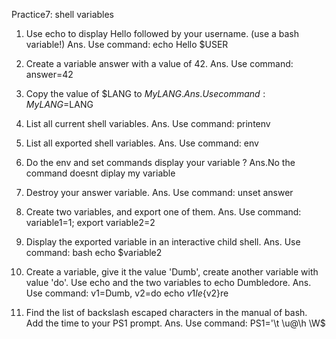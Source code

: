 Practice7: shell variables
1. Use echo to display Hello followed by your username. (use a bash variable!)
Ans. Use command: 
		echo Hello $USER


2. Create a variable answer with a value of 42.
Ans. Use command:
		answer=42


3. Copy the value of $LANG to $MyLANG.
Ans. Use command:
		MyLANG=$LANG


4. List all current shell variables.
Ans. Use command:
		printenv


5. List all exported shell variables.
Ans. Use command:
		env 


6. Do the env and set commands display your variable ?
Ans.No the command doesnt diplay my variable


6. Destroy your answer variable.
Ans. Use command:
		unset answer


7. Create two variables, and export one of them.
Ans. Use command:
		variable1=1; export variable2=2


8. Display the exported variable in an interactive child shell.
Ans. Use command:
		bash
		echo $variable2


9. Create a variable, give it the value 'Dumb', create another variable with value 'do'. Use echo and the two variables to echo Dumbledore.
Ans. Use command:
		v1=Dumb, v2=do
		echo ${v1}le${v2}re
	
		
10. Find the list of backslash escaped characters in the manual of bash. Add the time to your PS1 prompt.
Ans. Use command:
		PS1='\t \u@\h \W$ 
